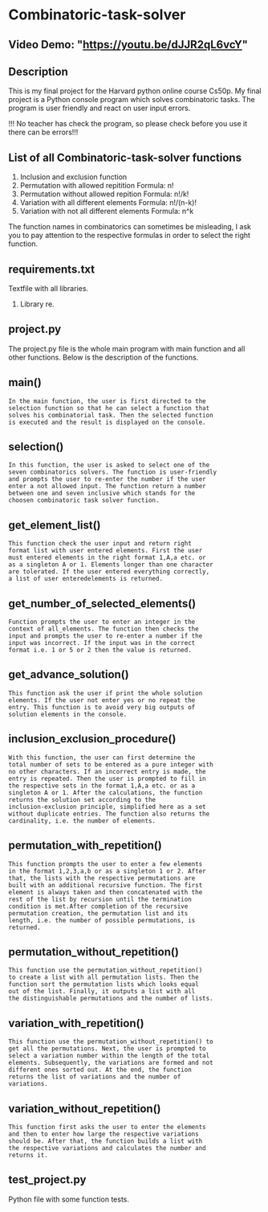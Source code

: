 # Combinatoric-task-solver

## Video Demo: "https://youtu.be/dJJR2qL6vcY"

## Description

  This is my final project for the Harvard python online
  course Cs50p. My final project is a Python console program
  which solves combinatoric tasks. The program is user
  friendly and react on user input errors.

  !!! No teacher has check the program, so please check
  before you use it there can be errors!!!


## List of all Combinatoric-task-solver functions

  1. Inclusion and exclusion function
  2. Permutation with allowed repitition
     Formula: n!
  3. Permutation without allowed repition
     Formula: n!/k!
  4. Variation with all different elements
     Formula: n!/(n-k)!
  5. Variation with not all different elements
     Formula: n^k

  The function names in combinatorics can sometimes be
  misleading, I ask you to pay attention to the respective
  formulas in order to select the right function.


## requirements.txt

  Textfile with all libraries.
  1. Library re.


## project.py

  The project.py file is the whole main program with main
  function and all other functions. Below is the description
  of the functions.

  ## main()

    In the main function, the user is first directed to the
    selection function so that he can select a function that
    solves his combinatorial task. Then the selected function
    is executed and the result is displayed on the console.

  ## selection()

    In this function, the user is asked to select one of the
    seven combinatorics solvers. The function is user-friendly
    and prompts the user to re-enter the number if the user
    enter a not allowed input. The function return a number
    between one and seven inclusive which stands for the
    choosen combinatoric task solver function.

  ## get_element_list()

    This function check the user input and return right
    format list with user entered elements. First the user
    must entered elements in the right format 1,A,a etc. or
    as a singleton A or 1. Elements longer than one character
    are tolerated. If the user entered everything correctly,
    a list of user enteredelements is returned.

  ## get_number_of_selected_elements()

    Function prompts the user to enter an integer in the
    context of all_elements. The function then checks the
    input and prompts the user to re-enter a number if the
    input was incorrect. If the input was in the correct
    format i.e. 1 or 5 or 2 then the value is returned.

  ## get_advance_solution()

    This function ask the user if print the whole solution
    elements. If the user not enter yes or no repeat the
    entry. This function is to avoid very big outputs of
    solution elements in the console.

  ## inclusion_exclusion_procedure()

    With this function, the user can first determine the
    total number of sets to be entered as a pure integer with
    no other characters. If an incorrect entry is made, the
    entry is repeated. Then the user is prompted to fill in
    the respective sets in the format 1,A,a etc. or as a
    singleton A or 1. After the calculations, the function
    returns the solution set according to the
    inclusion-exclusion principle, simplified here as a set
    without duplicate entries. The function also returns the
    cardinality, i.e. the number of elements.

  ## permutation_with_repetition()

    This function prompts the user to enter a few elements
    in the format 1,2,3,a,b or as a singleton 1 or 2. After
    that, the lists with the respective permutations are
    built with an additional recursive function. The first
    element is always taken and then concatenated with the
    rest of the list by recursion until the termination
    condition is met.After completion of the recursive
    permutation creation, the permutation list and its
    length, i.e. the number of possible permutations, is
    returned.

  ## permutation_without_repetition()

    This function use the permutation_without_repetition()
    to create a list with all permutation lists. Then the
    function sort the permutation lists which looks equal
    out of the list. Finally, it outputs a list with all
    the distinguishable permutations and the number of lists.

  ## variation_with_repetition()

    This function use the permutation_without_repetition() to
    get all the permutations. Next, the user is prompted to
    select a variation number within the length of the total
    elements. Subsequently, the variations are formed and not
    different ones sorted out. At the end, the function
    returns the list of variations and the number of
    variations.

  ## variation_without_repetition()

    This function first asks the user to enter the elements
    and then to enter how large the respective variations
    should be. After that, the function builds a list with
    the respective variations and calculates the number and
    returns it.


## test_project.py

  Python file with some function tests.
